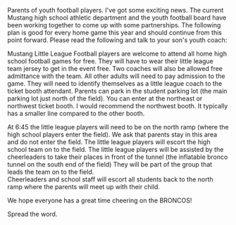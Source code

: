Parents of youth football players.
I've got some exciting news.  The current Mustang high school athletic department and the youth football board have been working together to come up with some partnerships.  The following plan is good for every home game this year and should continue from this point forward. Please read the following and talk to your son's youth coach:

 
Mustang Little League Football players are welcome to attend all home high school football games for free.  They will have to wear their little league team jersey to get in the event free.  Two coaches will also be allowed free admittance with the team.   All other adults will need to pay admission to the game.   They will need to identify themselves as a little league coach to the ticket booth attendant.  Parents can park in the student parking lot (the main parking lot just north of the field).  You can enter at the northeast or northwest ticket booth.  I would recommend the northwest booth.  It typically has a smaller line compared to the other booth.
 
At 6:45 the little league players will need to be on the north ramp (where the high school players enter the field).  We ask that parents stay in this area and do not enter the field.
The little league players will escort the high school team on to the field.
The little league players will be assisted by the cheerleaders to take their places in front of the tunnel (the inflatable bronco tunnel on the south end of the field)
They will be part of the group that leads the team on to the field.  
Cheerleaders and school staff will escort all students back to the north ramp where the parents will meet up with their child.
 
We hope everyone has a great time cheering on the BRONCOS!

Spread the word.
